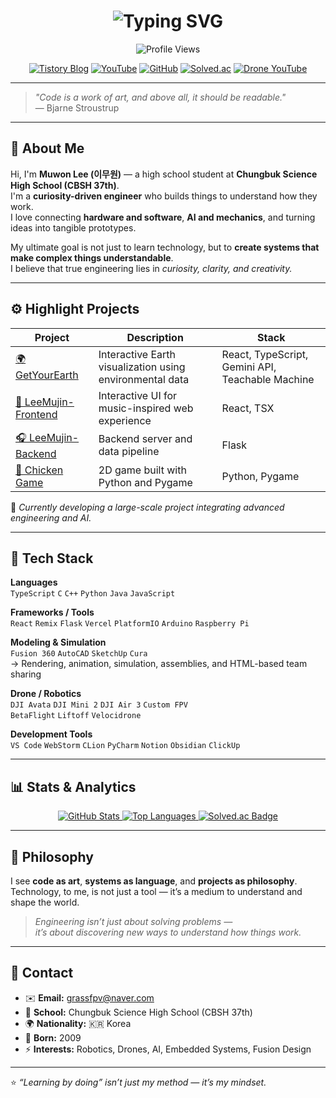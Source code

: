 <h1 align="center">
  <img src="https://readme-typing-svg.demolab.com?font=Fira+Code&pause=1200&color=00C4FF&center=true&vCenter=true&width=600&lines=Hello%2C+I'm+Muwon+Lee!;Curiosity-driven+Engineer+%26+Maker;Exploring+the+Bridge+Between+Hardware+and+Software" alt="Typing SVG" />
</h1>

<div align="center">
<img src="https://komarev.com/ghpvc/?username=lmwmason&label=Profile+Views&color=blue&style=for-the-badge" alt="Profile Views"/>

<p>
<a href="https://happycoding1.tistory.com/" target="_blank"><img src="https://img.shields.io/badge/Blog-000000?style=for-the-badge&logo=tistory&logoColor=white" alt="Tistory Blog"></a>
<a href="https://www.youtube.com/@GRASS_CODING" target="_blank"><img src="https://img.shields.io/badge/Youtube-FF0000?style=for-the-badge&logo=youtube&logoColor=white" alt="YouTube"></a>
<a href="https://github.com/lmwmason" target="_blank"><img src="https://img.shields.io/badge/GitHub-181717?style=for-the-badge&logo=github&logoColor=white" alt="GitHub"></a>
<a href="https://solved.ac/lmwmason" target="_blank"><img src="https://img.shields.io/badge/Solved-00BFFF?style=for-the-badge&logo=sololearn&logoColor=white" alt="Solved.ac"></a>
<a href="https://www.youtube.com/@GrassFPV-drone" target="_blank"><img src="https://img.shields.io/badge/Drone_YouTube-FF0000?style=for-the-badge&logo=youtube&logoColor=white" alt="Drone YouTube"></a>
</p>
</div>

---

> _"Code is a work of art, and above all, it should be readable."_  
> — Bjarne Stroustrup  

---

## 👋 About Me

Hi, I'm **Muwon Lee (이무원)** — a high school student at **Chungbuk Science High School (CBSH 37th)**.  
I'm a **curiosity-driven engineer** who builds things to understand how they work.  
I love connecting **hardware and software**, **AI and mechanics**, and turning ideas into tangible prototypes.

My ultimate goal is not just to learn technology, but to **create systems that make complex things understandable**.  
I believe that true engineering lies in *curiosity, clarity, and creativity.*

---

## ⚙️ Highlight Projects

| Project | Description | Stack |
|----------|--------------|--------|
| [🌍 GetYourEarth](https://github.com/lmwmason/GetYourEarth) | Interactive Earth visualization using environmental data | React, TypeScript, Gemini API, Teachable Machine |
| [🎵 LeeMujin-Frontend](https://github.com/lmwmason/LeeMujin-Frontend) | Interactive UI for music-inspired web experience | React, TSX |
| [🎧 LeeMujin-Backend](https://github.com/lmwmason/LeeMujin-backend) | Backend server and data pipeline | Flask |
| [🐔 Chicken Game](https://github.com/lmwmason/chicken_game) | 2D game built with Python and Pygame | Python, Pygame |

🚀 *Currently developing a large-scale project integrating advanced engineering and AI.*

---

## 🧠 Tech Stack

**Languages**  
`TypeScript` `C` `C++` `Python` `Java` `JavaScript`

**Frameworks / Tools**  
`React` `Remix` `Flask` `Vercel` `PlatformIO` `Arduino` `Raspberry Pi`

**Modeling & Simulation**  
`Fusion 360` `AutoCAD` `SketchUp` `Cura`  
→ Rendering, animation, simulation, assemblies, and HTML-based team sharing

**Drone / Robotics**  
`DJI Avata` `DJI Mini 2` `DJI Air 3` `Custom FPV`  
`BetaFlight` `Liftoff` `Velocidrone`

**Development Tools**  
`VS Code` `WebStorm` `CLion` `PyCharm` `Notion` `Obsidian` `ClickUp`

---

## 📊 Stats & Analytics

<div align="center">
  <a href="https://github.com/lmwmason">
    <img src="https://github-readme-stats.vercel.app/api?username=lmwmason&show_icons=true&theme=cobalt" alt="GitHub Stats">
  </a>
  <a href="https://github.com/lmwmason">
    <img src="https://github-readme-stats.vercel.app/api/top-langs/?username=lmwmason&layout=compact&theme=gruvbox" alt="Top Languages">
  </a>
  <a href="https://solved.ac/lmwmason">
    <img src="http://mazassumnida.wtf/api/generate_badge?boj=lmwmason" alt="Solved.ac Badge">
  </a>
</div>

---

## 💭 Philosophy

I see **code as art**, **systems as language**, and **projects as philosophy**.  
Technology, to me, is not just a tool — it’s a medium to understand and shape the world.

> _Engineering isn’t just about solving problems —  
> it’s about discovering new ways to understand how things work._

---

## 📇 Contact

- ✉️ **Email:** [grassfpv@naver.com](mailto:grassfpv@naver.com)  
- 🏫 **School:** Chungbuk Science High School (CBSH 37th)  
- 🌍 **Nationality:** 🇰🇷 Korea  
- 🎂 **Born:** 2009  
- ⚡ **Interests:** Robotics, Drones, AI, Embedded Systems, Fusion Design  

---

⭐️ *“Learning by doing” isn’t just my method — it’s my mindset.*

